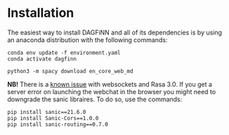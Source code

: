# Installation

The easiest way to install DAGFiNN and all of its dependencies is by using an anaconda distribution with the following commands:

```
conda env update -f environment.yaml
conda activate dagfinn

python3 -m spacy download en_core_web_md
```

**NB!** There is a [known issue](https://forum.rasa.com/t/problem-with-websockets/49570) with websockets and Rasa 3.0. If you get a server error on launching the webchat in the browser you might need to downgrade the sanic libraires. To do so, use the commands:

```
pip install sanic==21.6.0
pip install Sanic-Cors==1.0.0
pip install sanic-routing==0.7.0
```